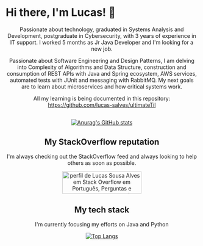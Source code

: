 Hi there, I'm Lucas! 👋
======
<div align="center">
Passionate about technology, graduated in Systems Analysis and Development, postgraduate in Cybersecurity, with 3 years of experience in IT support. I worked 5 months as Jr Java Developer and I'm looking for a new job.

Passionate about Software Engineering and Design Patterns, I am delving into Complexity of Algorithms and Data Structure, construction and consumption of REST APIs with Java and Spring ecosystem, AWS services, automated tests with JUnit and messaging with RabbitMQ. My next goals are to learn about microservices and how critical systems work.

All my learning is being documented in this repository:
https://github.com/lucas-salves/ultimateTil
  ##
[![Anurag's GitHub stats](https://github-readme-stats.vercel.app/api?username=lucas-salves&theme=dark&show_icons=true)](https://github.com/anuraghazra/github-readme-stats)
 ##
<p align="center">
<h2> My StackOverflow reputation</h2>
</p>

<p align="center">
I'm always checking out the StackOverflow feed and always looking to help others as soon as possible.
<p align="center">
<a href="https://pt.stackoverflow.com/users/258541/lucas-sousa-alves"><img src="https://pt.stackoverflow.com/users/flair/258541.png" width="208" height="58" alt="perfil de Lucas Sousa Alves em Stack Overflow em Portugu&#234;s, Perguntas e respostas para programadores profissionais e entusiastas" title="perfil de Lucas Sousa Alves em Stack Overflow em Portugu&#234;s, Perguntas e respostas para programadores profissionais e entusiastas"></a>
</p>
</p>
<h2>My tech stack</h2>
I'm currently focusing my efforts on Java and Python

[![Top Langs](https://github-readme-stats.vercel.app/api/top-langs/?username=lucas-salves&theme=dark&show_icons=true)](https://github.com/anuraghazra/github-readme-stats)

</div>
